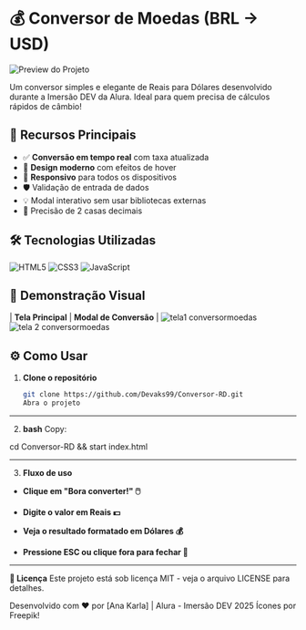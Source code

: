 # 💰 Conversor de Moedas (BRL → USD) 

![Preview do Projeto](https://img.freepik.com/vetores-gratis/fundo-de-conceito-de-icones-de-moeda-global-digital_1017-17455.jpg)

Um conversor simples e elegante de Reais para Dólares desenvolvido durante a Imersão DEV da Alura. Ideal para quem precisa de cálculos rápidos de câmbio!

## 🚀 Recursos Principais

- ✅ **Conversão em tempo real** com taxa atualizada
- 🎨 **Design moderno** com efeitos de hover
- 📱 **Responsivo** para todos os dispositivos
- 🛡️ Validação de entrada de dados
- 💡 Modal interativo sem usar bibliotecas externas
- 🎯 Precisão de 2 casas decimais

## 🛠️ Tecnologias Utilizadas

![HTML5](https://img.shields.io/badge/-HTML5-E34F26?style=flat&logo=html5&logoColor=white)
![CSS3](https://img.shields.io/badge/-CSS3-1572B6?style=flat&logo=css3&logoColor=white)
![JavaScript](https://img.shields.io/badge/-JavaScript-F7DF1E?style=flat&logo=javascript&logoColor=black)

## 📸 Demonstração Visual

| **Tela Principal** | **Modal de Conversão** |
![tela1 conversormoedas](https://github.com/user-attachments/assets/b71b847c-6232-438e-95d2-18309ca5caec)
![tela 2 conversormoedas](https://github.com/user-attachments/assets/ac2fd3da-18ad-457d-a2fa-ab63e787e20c)



## ⚙️ Como Usar

1. **Clone o repositório**
   ```bash
   git clone https://github.com/Devaks99/Conversor-RD.git
   Abra o projeto
---
2. **bash**
Copy:

cd Conversor-RD && start index.html

---
3. **Fluxo de uso**

- **Clique em "Bora converter!" 🖱️**

- **Digite o valor em Reais 💵**

- **Veja o resultado formatado em Dólares 💰**

- **Pressione ESC ou clique fora para fechar 🚪**

---
**📄 Licença**
Este projeto está sob licença MIT - veja o arquivo LICENSE para detalhes.

Desenvolvido com ❤️ por [Ana Karla] | Alura - Imersão DEV 2025
Ícones por Freepik! 
